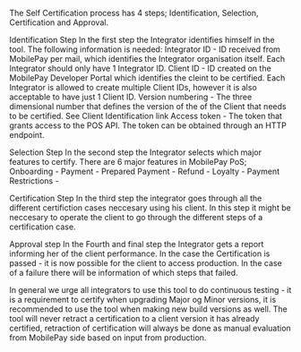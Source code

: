 The Self Certification process has 4 steps; Identification, Selection, Certification and Approval.

Identification Step
In the first step the Integrator identifies himself in the tool. The following information is needed:
Integrator ID - ID received from MobilePay per mail, which identifies the Integrator organisation itself. Each Integrator should only have 1 Integrator ID.
Client ID - ID created on the MobilePay Developer Portal which identifies the cleint to be certified. Each Integrator is allowed to create multiple Client IDs, however it is also acceptable to have just 1 Client ID.
Version numbering - The three dimensional number that defines the version of the of the Client that needs to be certified. See Client Identification link
Access token - The token that grants access to the POS API. The token can be obtained through an HTTP endpoint.

Selection Step
In the second step the Integrator selects which major features to certify. There are 6 major features in MobilePay PoS;
Onboarding - 
Payment - 
Prepared Payment - 
Refund - 
Loyalty - 
Payment Restrictions -

Certification Step
In the third step the integrator goes through all the different certifiction cases neccesary using his client. In this step it might be neccesary to operate the client to go through the different steps of a certification case.

Approval step
In the Fourth and final step the Integrator gets a report informing her of the client performance. In the case the Certification is passed - it is now possible for the client to access production. In the case of a failure there will be information of which steps that failed.

In general we urge all integrators to use this tool to do continuous testing - it is a requirement to certify when upgrading Major og Minor versions, it is recommended to use the tool when making new build versions as well. The tool will never retract a certification to a client version it has already certified, retraction of certification will always be done as manual evaluation from MobilePay side based on input from production. 

